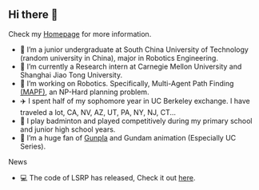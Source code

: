 ## Hi there 👋

Check my [Homepage](https://shuaizhou302.github.io/) for more information.
- 🏫 I’m a junior undergraduate at South China University of Technology (random university in China), major in Robotics Engineering.
- 💼 I’m currently a Research intern at Carnegie Mellon University and Shanghai Jiao Tong University.
- 🤖 I’m working on Robotics. Specifically, Multi-Agent Path Finding [(MAPF)](https://en.wikipedia.org/wiki/Multi-agent_pathfinding), an NP-Hard planning problem.
- ✈️ I spent half of my sophomore year in UC Berkeley exchange. I have traveled a lot, CA, NV, AZ, UT, PA, NY, NJ, CT...
- 🏸 I play badminton and played competitively during my primary school and junior high school years.
- 🤔 I’m a huge fan of [Gunpla](https://en.wikipedia.org/wiki/Gunpla) and Gundam animation (Especially UC Series).


News
- 💻 The code of LSRP has released, Check it out [here](https://github.com/rap-lab-org/public_LSRP).
<!--
**ShuaiZhou302/ShuaiZhou302** is a ✨ _special_ ✨ repository because its `README.md` (this file) appears on your GitHub profile.

Here are some ideas to get you started:

- 🔭 I’m currently working on Multi-Agent Path Finding [(MAPF)](https://en.wikipedia.org/wiki/Multi-agent_pathfinding) and its variants. 
- 🌱 I’m currently learning ...
- 👯 I’m looking to collaborate on ...
- 🤔 I’m looking for help with ...
- 💬 Ask me about ...
- 📫 How to reach me: ...
- 😄 Pronouns: ...
- ⚡ Fun fact: ...
-->
